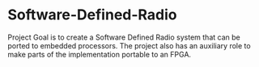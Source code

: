 # Software-Defined-Radio
Project Goal is to create a Software Defined Radio system that can be ported to embedded processors. The project also has an auxiliary role to make parts of the implementation portable to an FPGA.  
